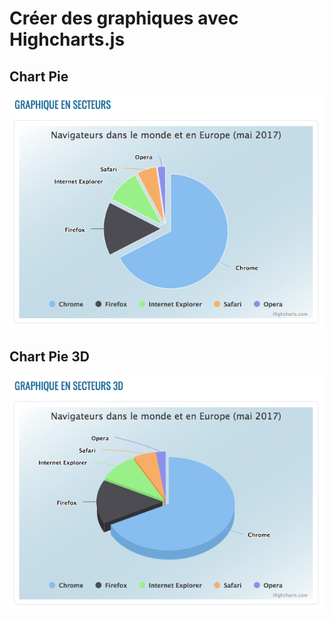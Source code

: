 # Créer des graphiques avec Highcharts.js

## Chart Pie

![](https://github.com/claudebueno/Graphes-Highcharts/blob/master/highchart-graphique-en-secteur-exemple.png)

## Chart Pie 3D

![](https://github.com/claudebueno/Graphes-Highcharts/blob/master/highchart-graphique-en-secteur-3d-exemple.png)